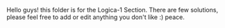 Hello guys! this folder is for the Logica-1 Section. There are few solutions, please feel free to add or edit anything you don't like :) peace.
